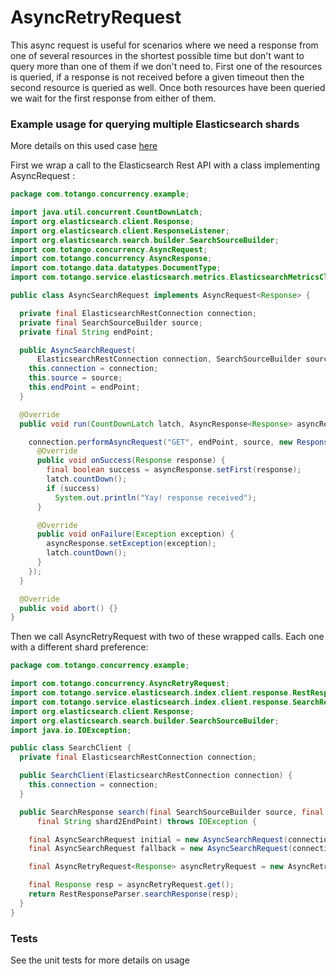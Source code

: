 # AsyncRetryRequest

This async request is useful for scenarios where we need a response from one of several resources
in the shortest possible time but don't want to query more than one of them if we don't need to.
First one of the resources is queried, if a response is not received before a given timeout then
the second resource is queried as well. Once both resources have been queried we wait for the
first response from either of them.

### Example usage for querying multiple Elasticsearch shards

More details on this used case [here](https://labs.totango.com/taming-elasticsearch-hiccups-with-async-retries-9729fbf6e192)

First we wrap a call to the Elasticsearch Rest API with a class implementing AsyncRequest :

```java
package com.totango.concurrency.example;

import java.util.concurrent.CountDownLatch;
import org.elasticsearch.client.Response;
import org.elasticsearch.client.ResponseListener;
import org.elasticsearch.search.builder.SearchSourceBuilder;
import com.totango.concurrency.AsyncRequest;
import com.totango.concurrency.AsyncResponse;
import com.totango.data.datatypes.DocumentType;
import com.totango.service.elasticsearch.metrics.ElasticsearchMetricsClient;

public class AsyncSearchRequest implements AsyncRequest<Response> {

  private final ElasticsearchRestConnection connection;
  private final SearchSourceBuilder source;
  private final String endPoint;

  public AsyncSearchRequest(
      ElasticsearchRestConnection connection, SearchSourceBuilder source, String endPoint) {
    this.connection = connection;
    this.source = source;
    this.endPoint = endPoint;
  }

  @Override
  public void run(CountDownLatch latch, AsyncResponse<Response> asyncResponse) {

    connection.performAsyncRequest("GET", endPoint, source, new ResponseListener() {
      @Override
      public void onSuccess(Response response) {
        final boolean success = asyncResponse.setFirst(response);
        latch.countDown();
        if (success)
          System.out.println("Yay! response received");
      }

      @Override
      public void onFailure(Exception exception) {
        asyncResponse.setException(exception);
        latch.countDown();
      }
    });
  }

  @Override
  public void abort() {}
}

```

Then we call AsyncRetryRequest with two of these wrapped calls. Each one with a different shard preference:

```java
package com.totango.concurrency.example;

import com.totango.concurrency.AsyncRetryRequest;
import com.totango.service.elasticsearch.index.client.response.RestResponseParser;
import com.totango.service.elasticsearch.index.client.response.SearchResponse;
import org.elasticsearch.client.Response;
import org.elasticsearch.search.builder.SearchSourceBuilder;
import java.io.IOException;

public class SearchClient {
  private final ElasticsearchRestConnection connection;

  public SearchClient(ElasticsearchRestConnection connection) {
    this.connection = connection;
  }

  public SearchResponse search(final SearchSourceBuilder source, final String shard1EndPoint,
      final String shard2EndPoint) throws IOException {

    final AsyncSearchRequest initial = new AsyncSearchRequest(connection, source, shard1EndPoint);
    final AsyncSearchRequest fallback = new AsyncSearchRequest(connection, source, shard2EndPoint);

    final AsyncRetryRequest<Response> asyncRetryRequest = new AsyncRetryRequest<>(initial, fallback, 800L, 5000L);

    final Response resp = asyncRetryRequest.get();
    return RestResponseParser.searchResponse(resp);
  }
}

```

### Tests

See the unit tests for more details on usage
